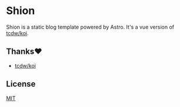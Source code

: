 # Shion

Shion is a static blog template powered by Astro. It's a vue version of [tcdw/koi](https://github.com/tcdw/koi).

## Thanks♥️

- [tcdw/koi](https://github.com/tcdw/koi)

## License

[MIT](./LICENSE)
